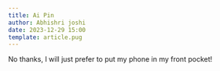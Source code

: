 ```yaml
---
title: Ai Pin 
author: Abhishri joshi   
date: 2023-12-29 15:00
template: article.pug
---
```

No thanks, I will just prefer to put my phone in my front pocket!



